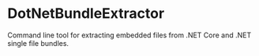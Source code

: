 # DotNetBundleExtractor
Command line tool for extracting embedded files from .NET Core and .NET single file bundles.
